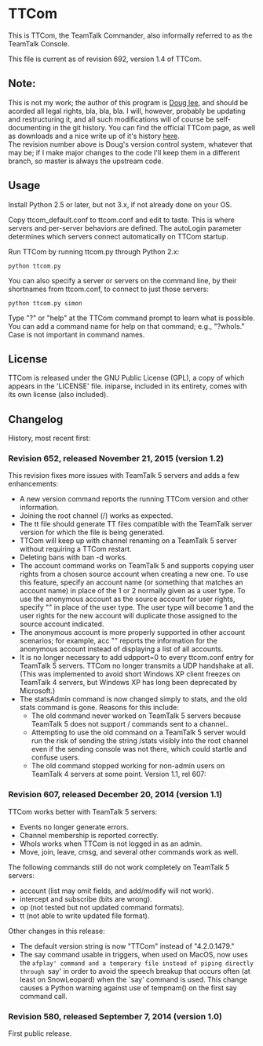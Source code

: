 # TTCom
This is TTCom, the TeamTalk Commander, also informally referred to as the TeamTalk Console.

This file is current as of revision 692, version 1.4 of TTCom.  


## Note:

This is not my work; the author of this program is [Doug lee](http://dlee.org), and should be acorded all legal  rights, bla, bla, bla. I will, however, probably be updating and restructuring it, and all such modifications will of course be self-documenting in the git history. You can find the official TTCom page, as well as downloads and a nice write up of it's history [here](http://dlee.org/TTCom/).  
The revision number above is Doug's version control system, whatever that may be; if I make major changes to the code I'll keep them in a different branch, so master is always the upstream code.

## Usage

Install Python 2.5 or later, but not 3.x, if not already done on your OS.

Copy ttcom_default.conf to ttcom.conf and edit to taste. This is where
servers and per-server behaviors are defined. The autoLogin parameter
determines which servers connect automatically on TTCom startup.

Run TTCom by running ttcom.py through Python 2.x:

    python ttcom.py

You can also specify a server or servers on the command line, by their
shortnames from ttcom.conf, to connect to just those servers:

    python ttcom.py simon

Type "?" or "help" at the TTCom command prompt to learn what is
possible. You can add a command name for help on that command; e.g.,
"?whoIs." Case is not important in command names.


## License
TTCom is released under the GNU Public License (GPL), a copy of which
appears in the 'LICENSE' file. iniparse, included in its entirety, comes with
its own license (also included).

## Changelog

History, most recent first:

### Revision 652, released November 21, 2015 (version 1.2)

This revision fixes more issues with TeamTalk 5 servers and adds a few enhancements: 
* A new version command reports the running TTCom version and other information. 
* Joining the root channel (/) works as expected. 
* The tt file should generate TT files compatible with the TeamTalk server version for which the file is being generated. 
* TTCom will keep up with channel renaming on a TeamTalk 5 server without requiring a TTCom restart. 
* Deleting bans with ban -d works. 
* The account command works on TeamTalk 5 and supports copying user rights from a chosen source account when creating a new one. To use this feature, specify an account name (or something that matches an account name) in place of the 1 or 2 normally given as a user type. To use the anonymous account as the source account for user rights, specify "" in place of the user type. The user type will become 1 and the user rights for the new account will duplicate those assigned to the source account indicated. 
* The anonymous account is more properly supported in other account scenarios; for example, acc "" reports the information for the anonymous account instead of displaying a list of all accounts. 
* It is no longer necessary to add udpport=0 to every ttcom.conf entry for TeamTalk 5 servers. TTCom no longer transmits a UDP handshake at all. (This was implemented to avoid short Windows XP client freezes on TeamTalk 4 servers, but Windows XP has long been deprecated by Microsoft.) 
* The statsAdmin command is now changed simply to stats, and the old stats command is gone. Reasons for this include:
  * The old command never worked on TeamTalk 5 servers because TeamTalk 5 does not support / commands sent to a channel.. 
  * Attempting to use the old command on a TeamTalk 5 server would run the risk of sending the string /stats visibly into the root channel even if the sending console was not there, which could startle and confuse users. 
  * The old command stopped working for non-admin users on TeamTalk 4 servers at some point. Version 1.1, rel 607:

### Revision 607, released December 20, 2014 (version 1.1)

TTCom works better with TeamTalk 5 servers:

* Events no longer generate errors.
* Channel membership is reported correctly.
* WhoIs works when TTCom is not logged in as an admin.
* Move, join, leave, cmsg, and several other commands work as well.

The following commands still do not work completely on TeamTalk 5
servers:

* account (list may omit fields, and add/modify will not work).
* intercept and subscribe (bits are wrong).
* op (not tested but not updated command formats).
* tt (not able to write updated file format).

Other changes in this release: 

* The default version string is now "TTCom" instead of "4.2.0.1479."
* The say command usable in triggers, when used on MacOS, now uses the `afplay' command and a temporary file instead of piping directly through `say' in order to avoid the speech breakup that occurs often (at least on SnowLeopard) when the `say' command is used. This change causes a Python warning against use of tempnam() on the first say command call.

### Revision 580, released September 7, 2014 (version 1.0)
First public release.